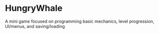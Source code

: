 # HungryWhale
A mini game focused on programming basic mechanics, level progression, UI/menus, and saving/loading
